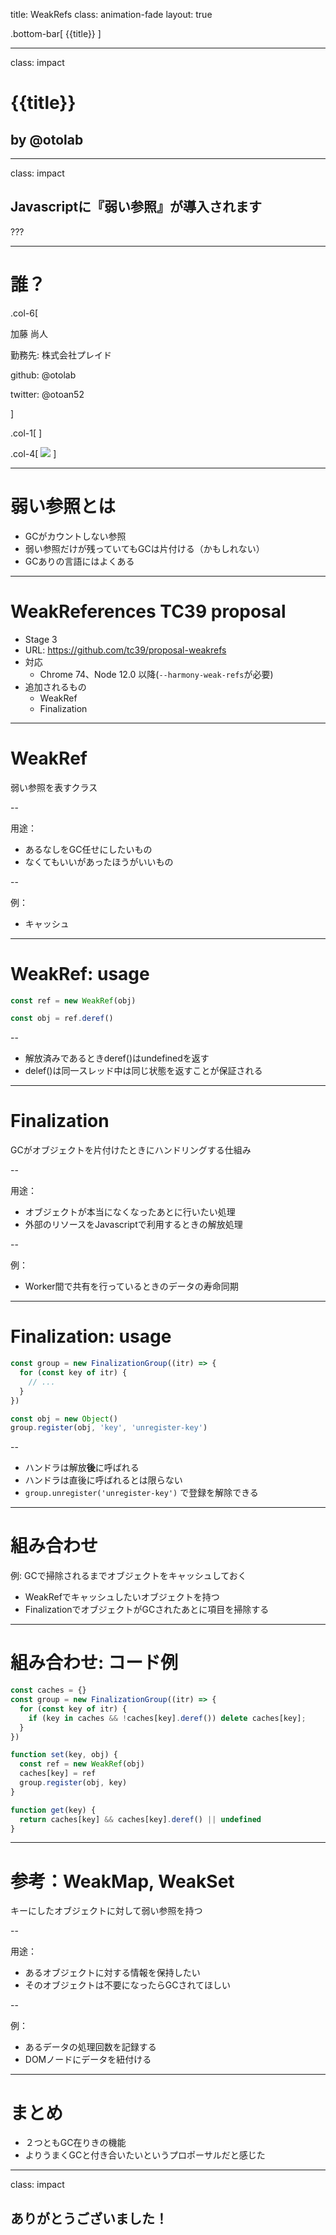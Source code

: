 title: WeakRefs
class: animation-fade
layout: true

<!-- This slide will serve as the base layout for all your slides -->
.bottom-bar[
  {{title}}
]

---

class: impact

# {{title}}
## by @otolab


---

class: impact

## Javascriptに『弱い参照』が導入されます

???




---

# 誰？

.col-6[

加藤 尚人

勤務先: 株式会社プレイド

github: @otolab

twitter: @otoan52

]

.col-1[
]

.col-4[
![](https://avatars3.githubusercontent.com/u/6499878?s=460&v=4)
]


---

# 弱い参照とは

* GCがカウントしない参照
* 弱い参照だけが残っていてもGCは片付ける（かもしれない）
* GCありの言語にはよくある

---

# WeakReferences TC39 proposal

* Stage 3
* URL: https://github.com/tc39/proposal-weakrefs
* 対応
  - Chrome 74、Node 12.0 以降(`--harmony-weak-refs`が必要)
* 追加されるもの
  - WeakRef
  - Finalization

---

# WeakRef

弱い参照を表すクラス

--

用途：

* あるなしをGC任せにしたいもの
* なくてもいいがあったほうがいいもの

--

例：

* キャッシュ

---

# WeakRef: usage

```javascript
const ref = new WeakRef(obj)
```

```javascript
const obj = ref.deref()
```

--

* 解放済みであるときderef()はundefinedを返す
* delef()は同一スレッド中は同じ状態を返すことが保証される


---

# Finalization

GCがオブジェクトを片付けたときにハンドリングする仕組み

--

用途：

* オブジェクトが本当になくなったあとに行いたい処理
* 外部のリソースをJavascriptで利用するときの解放処理

--

例：

* Worker間で共有を行っているときのデータの寿命同期


---

# Finalization: usage

```javascript
const group = new FinalizationGroup((itr) => {
  for (const key of itr) {
    // ...
  }
})

const obj = new Object()
group.register(obj, 'key', 'unregister-key')
```

--

* ハンドラは解放**後**に呼ばれる
* ハンドラは直後に呼ばれるとは限らない
* `group.unregister('unregister-key')` で登録を解除できる


---

# 組み合わせ


例: GCで掃除されるまでオブジェクトをキャッシュしておく

* WeakRefでキャッシュしたいオブジェクトを持つ
* FinalizationでオブジェクトがGCされたあとに項目を掃除する


---

# 組み合わせ: コード例

```javascript
const caches = {}
const group = new FinalizationGroup((itr) => {
  for (const key of itr) {
    if (key in caches && !caches[key].deref()) delete caches[key];
  }
})

function set(key, obj) {
  const ref = new WeakRef(obj)
  caches[key] = ref
  group.register(obj, key)
}

function get(key) {
  return caches[key] && caches[key].deref() || undefined
}
```

---


# 参考：WeakMap, WeakSet

キーにしたオブジェクトに対して弱い参照を持つ

--

用途：

* あるオブジェクトに対する情報を保持したい
* そのオブジェクトは不要になったらGCされてほしい

--

例：

* あるデータの処理回数を記録する
* DOMノードにデータを紐付ける

---

# まとめ

* ２つともGC在りきの機能
* よりうまくGCと付き合いたいというプロポーサルだと感じた

---

class: impact

## ありがとうございました！

